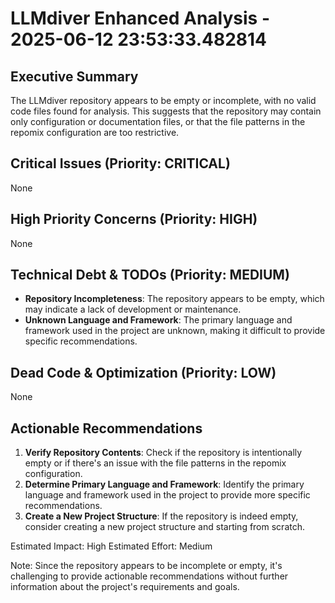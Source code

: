 # LLMdiver Enhanced Analysis - 2025-06-12 23:53:33.482814

## Executive Summary
The LLMdiver repository appears to be empty or incomplete, with no valid code files found for analysis. This suggests that the repository may contain only configuration or documentation files, or that the file patterns in the repomix configuration are too restrictive.

## Critical Issues (Priority: CRITICAL)
None

## High Priority Concerns (Priority: HIGH)
None

## Technical Debt & TODOs (Priority: MEDIUM)
- **Repository Incompleteness**: The repository appears to be empty, which may indicate a lack of development or maintenance.
- **Unknown Language and Framework**: The primary language and framework used in the project are unknown, making it difficult to provide specific recommendations.

## Dead Code & Optimization (Priority: LOW)
None

## Actionable Recommendations
1. **Verify Repository Contents**: Check if the repository is intentionally empty or if there's an issue with the file patterns in the repomix configuration.
2. **Determine Primary Language and Framework**: Identify the primary language and framework used in the project to provide more specific recommendations.
3. **Create a New Project Structure**: If the repository is indeed empty, consider creating a new project structure and starting from scratch.

Estimated Impact: High
Estimated Effort: Medium

Note: Since the repository appears to be incomplete or empty, it's challenging to provide actionable recommendations without further information about the project's requirements and goals.